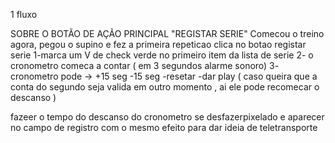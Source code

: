 



1 fluxo 

SOBRE O BOTÃO DE AÇÃO PRINCIPAL "REGISTAR SERIE"
 Comecou o treino agora, pegou o supino e fez a primeira repeticao
 clica no botao registar serie
    1-marca um V de check verde no primeiro item da lista de serie 
    2- o cronometro comeca a contar ( em 3 segundos alarme sonoro)
    3- cronometro pode -> +15 seg
                          -15 seg
                          -resetar
                          -dar play ( caso queira que a conta do segundo seja valida em outro momento , ai ele pode recomecar o descanso )

    



fazeer o tempo do descanso do cronometro se desfazerpixelado e aparecer no campo de registro com o mesmo efeito 
para dar ideia de teletransporte